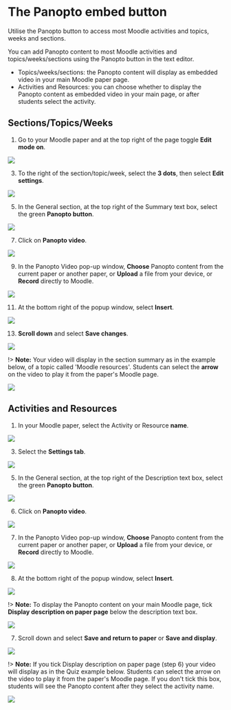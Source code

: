 # The Panopto embed button

Utilise the Panopto button to access most Moodle activities and topics, weeks and sections.

You can add Panopto content to most Moodle activities and topics/weeks/sections using the Panopto button in the text editor.

- Topics/weeks/sections: the Panopto content will display as embedded video in your main Moodle paper page.
- Activities and Resources: you can choose whether to display the Panopto content as embedded video in your main page, or after students select the activity.

## Sections/Topics/Weeks

1. Go to your Moodle paper and at the top right of the page toggle **Edit mode on**.

![](images/staffeditmodemainpage.jpg)

3. To the right of the section/topic/week, select the **3 dots**, then select **Edit settings**.

![](images/editmenudots_mainpage_editsettingsselected.jpg)

5. In the General section, at the top right of the Summary text box, select the green **Panopto button**.

![](images/section_editsettings_panoptobuttonselected.jpg)

7. Click on **Panopto video**.

![](images/panoptobutton_selectbutton_selectvideo.png)

9. In the Panopto Video pop-up window, **Choose** Panopto content from the current paper or another paper, or **Upload** a file from your device, or **Record** directly to Moodle.

![](images/panoptobutton_panoptovideopopup_allselected.jpg)

11. At the bottom right of the popup window, select **Insert**.

![](images/panoptobutton_panoptovideopopup_selectinsert.jpg)

13. **Scroll down** and select **Save changes**.

![](images/section_editsettings_savechangesselected.jpg)

!> **Note:** Your video will display in the section summary as in the example below, of a topic called 'Moodle resources'. Students can select the **arrow** on the video to play it from the paper's Moodle page.

![](images/panoptobuttonexample_sectionsummary.jpg)

## Activities and Resources

1. In your Moodle paper, select the Activity or Resource **name**.

![](images/panoptoassignment_papersmainpage_seletpanoptoassignment.png)

3. Select the **Settings tab**.

![](images/panoptoactivityname_papersmainpage_selectsettingstab.png)

5. In the General section, at the top right of the Description text box, select the green **Panopto button**.

![](images/panoptoactivityname_generalsectionsettings_selectpanoptobutton.png)

6. Click on **Panopto video**.

![](images/panoptobutton_selectbutton_selectvideo.png)

7. In the Panopto Video pop-up window, **Choose** Panopto content from the current paper or another paper, or **Upload** a file from your device, or **Record** directly to Moodle.

![](images/panoptobutton_panoptovideopopup_allselected.jpg)

8. At the bottom right of the popup window, select **Insert**.

![](images/panoptobutton_panoptovideopopup_selectinsert.jpg)

!> **Note:** To display the Panopto content on your main Moodle page, tick **Display description on paper page** below the description text box.

![](images/panoptoactivityname_generalsectionsettings_selectdisplaydescriptiononpaaperpage.png)

7. Scroll down and select **Save and return to paper** or **Save and display**.

![](images/saveandreturnsaveanddisplay_activitiesandresources_select.jpg)

!> **Note:** If you tick Display description on paper page (step 6) your video will display as in the Quiz example below. Students can select the arrow on the video to play it from the paper's Moodle page. If you don't tick this box, students will see the Panopto content after they select the activity name.

![](images/panoptobutton_activitiesorresources_displaydescriptiononpaperpage_example.jpg)

